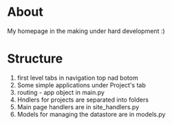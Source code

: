 # About

My homepage in the making  under hard development :)

# Structure

1. first level tabs in navigation top nad botom
2. Some simple applications under Project's tab
3. routing - app object in main.py
4. Hndlers for projects are separated into folders
5. Main page handlers are in site_handlers.py
6. Models for managing the datastore are in models.py


